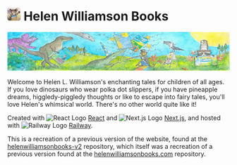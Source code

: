 # <img src="https://raw.githubusercontent.com/Eejit43/helenwilliamsonbooks-v3/main/app/icon.png" alt="Helen Williamson Books Logo (Mouse)" width="30"/> Helen Williamson Books

![Helen Williamson Books Header](https://raw.githubusercontent.com/Eejit43/helenwilliamsonbooks-v3/main/public/images/header.png)

Welcome to Helen L. Williamson's enchanting tales for children of all ages. If you love dinosaurs who wear polka dot slippers, if you have pineapple dreams, higgledy-piggledy thoughts or like to escape into fairy tales, you'll love Helen's whimsical world. There's no other world quite like it!

Created with <img src="https://upload.wikimedia.org/wikipedia/commons/thumb/a/a7/React-icon.svg/270px-React-icon.svg.png" alt="React Logo" width="12" /> [React](https://react.dev) and <img src="https://cdn.worldvectorlogo.com/logos/next-js.svg" alt="Next.js Logo" width="10"/> [Next.js](https://nextjs.org), and hosted with <img src="https://railway.app/brand/logo-light.png" alt="Railway Logo" width="12"/> [Railway](https://railway.app).

This is a recreation of a previous version of the website, found at the [helenwilliamsonbooks-v2](https://github.com/Eejit43/helenwilliamsonbooks-v2) repository, which itself was a recreation of a previous version found at the [helenwilliamsonbooks.com](https://github.com/Eejit43/helenwilliamsonbooks.com) repository.
